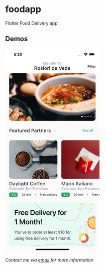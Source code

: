 
# foodapp

  

Flutter Food Delivery app

  

## Demos

<img src="screenshots/home_screen.png" alt="" style="width:300px;"/>

*Contact me via [email](vladponcea@icloud.com) for more information*